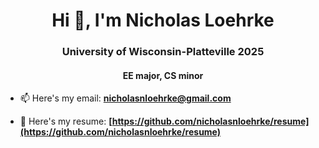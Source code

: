 <h1 align="center">Hi 👋, I'm Nicholas Loehrke</h1>
<h3 align="center">University of Wisconsin-Platteville 2025</h3>
<h4 align="center">EE major, CS minor</h4>

- 📫 Here's my email: **nicholasnloehrke@gmail.com**

- 📄 Here's my resume: **[https://github.com/nicholasnloehrke/resume](https://github.com/nicholasnloehrke/resume)**
  
<p align="left">
</p>

